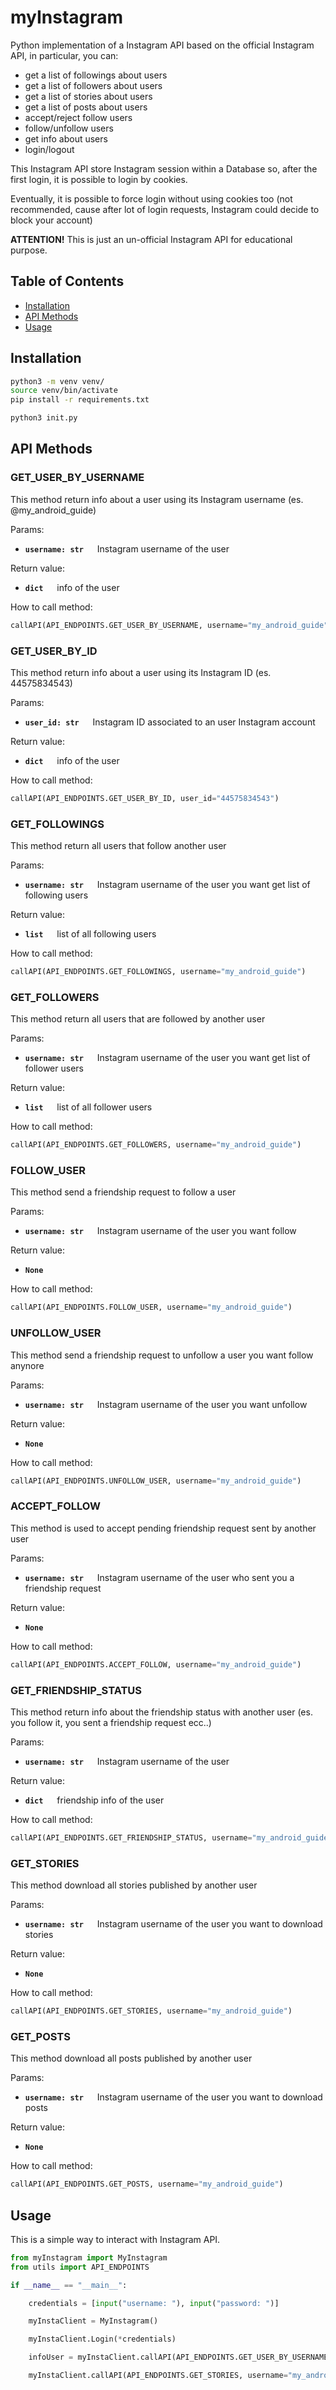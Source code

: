 # myInstagram

Python implementation of a Instagram API based on the official Instagram API, in particular, you can: 
- get a list of followings about users
- get a list of followers about users
- get a list of stories about users
- get a list of posts about users
- accept/reject follow users
- follow/unfollow users
- get info about users
- login/logout

This Instagram API store Instagram session within a Database so, after the first login, it is possible to login by cookies.

Eventually, it is possible to force login without using cookies too (not recommended, cause after lot of login requests, Instagram could decide to block your account)

**ATTENTION!** This is just an un-official Instagram API for educational purpose.

## Table of Contents

- [Installation](#installation)
- [API Methods](#api-methods)
- [Usage](#usage)

## Installation

```bash
python3 -m venv venv/
source venv/bin/activate
pip install -r requirements.txt

python3 init.py
```

## API Methods
    
### GET_USER_BY_USERNAME

This method return info about a user using its Instagram username (es. @my_android_guide)

Params:

- **`username: str`** &emsp; Instagram username of the user

Return value:

- **`dict`** &emsp; info of the user

How to call method:

```python
callAPI(API_ENDPOINTS.GET_USER_BY_USERNAME, username="my_android_guide")
 ```

### GET_USER_BY_ID

This method return info about a user using its Instagram ID (es. 44575834543)

Params:

- **`user_id: str`** &emsp; Instagram ID associated to an user Instagram account

Return value:

- **`dict`** &emsp; info of the user

How to call method:

```python
callAPI(API_ENDPOINTS.GET_USER_BY_ID, user_id="44575834543")
 ```

### GET_FOLLOWINGS

This method return all users that follow another user

Params:

- **`username: str`** &emsp; Instagram username of the user you want get list of following users

Return value:

- **`list`** &emsp; list of all following users 

How to call method:

```python
callAPI(API_ENDPOINTS.GET_FOLLOWINGS, username="my_android_guide")
 ```

### GET_FOLLOWERS

This method return all users that are followed by another user

Params:

- **`username: str`** &emsp; Instagram username of the user you want get list of follower users

Return value:

- **`list`** &emsp; list of all follower users 

How to call method:

```python
callAPI(API_ENDPOINTS.GET_FOLLOWERS, username="my_android_guide")
 ```

### FOLLOW_USER

This method send a friendship request to follow a user

Params:

- **`username: str`** &emsp; Instagram username of the user you want follow

Return value:

- **`None`**

How to call method:

```python
callAPI(API_ENDPOINTS.FOLLOW_USER, username="my_android_guide")
 ```

### UNFOLLOW_USER

This method send a friendship request to unfollow a user you want follow anynore

Params:

- **`username: str`** &emsp; Instagram username of the user you want unfollow

Return value:

- **`None`**

How to call method:

```python
callAPI(API_ENDPOINTS.UNFOLLOW_USER, username="my_android_guide")
 ```

### ACCEPT_FOLLOW

This method is used to accept pending friendship request sent by another user

Params:

- **`username: str`** &emsp; Instagram username of the user who sent you a friendship request

Return value:

- **`None`**

How to call method:

```python
callAPI(API_ENDPOINTS.ACCEPT_FOLLOW, username="my_android_guide")
 ```
 
### GET_FRIENDSHIP_STATUS

This method return info about the friendship status with another user (es. you follow it, you sent a friendship request ecc..)

Params:

- **`username: str`** &emsp; Instagram username of the user

Return value:

- **`dict`** &emsp; friendship info of the user

How to call method:

```python
callAPI(API_ENDPOINTS.GET_FRIENDSHIP_STATUS, username="my_android_guide")
 ```

### GET_STORIES

This method download all stories published by another user 

Params:

- **`username: str`** &emsp; Instagram username of the user you want to download stories

Return value:

- **`None`**

How to call method:

```python
callAPI(API_ENDPOINTS.GET_STORIES, username="my_android_guide")
 ```

### GET_POSTS

This method download all posts published by another user 

Params:

- **`username: str`** &emsp; Instagram username of the user you want to download posts

Return value:

- **`None`**

How to call method:

```python
callAPI(API_ENDPOINTS.GET_POSTS, username="my_android_guide")
 ```
 
## Usage

This is a simple way to interact with Instagram API.

```python
from myInstagram import MyInstagram
from utils import API_ENDPOINTS

if __name__ == "__main__":

    credentials = [input("username: "), input("password: ")]

    myInstaClient = MyInstagram()

    myInstaClient.Login(*credentials)

    infoUser = myInstaClient.callAPI(API_ENDPOINTS.GET_USER_BY_USERNAME, username="my_android_guide")

    myInstaClient.callAPI(API_ENDPOINTS.GET_STORIES, username="my_android_guide")
```
